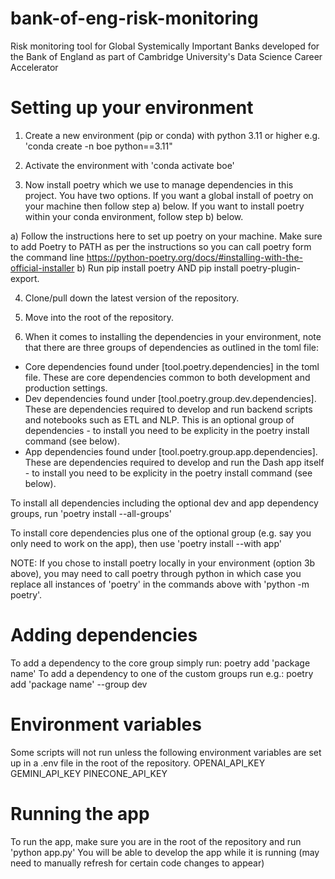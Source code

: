 # bank-of-eng-risk-monitoring
Risk monitoring tool for Global Systemically Important Banks developed for the Bank of England as part of Cambridge University's Data Science Career Accelerator

# Setting up your environment
1. Create a new environment (pip or conda) with python 3.11 or higher e.g. 'conda create -n boe python==3.11"

2. Activate the environment with 'conda activate boe'

3. Now install poetry which we use to manage dependencies in this project. You have two options. If you want a global install of poetry on your machine then follow step a) below. If you want to install poetry within your conda environment, follow step b) below.

a) Follow the instructions here to set up poetry on your machine. Make sure to add Poetry to PATH as per the instructions so you can call poetry form the command line
https://python-poetry.org/docs/#installing-with-the-official-installer
b) Run pip install poetry AND pip install poetry-plugin-export.

4. Clone/pull down the latest version of the repository.

5. Move into the root of the repository.

6. When it comes to installing the dependencies in your environment, note that there are three groups of dependencies as outlined in the toml file:
- Core dependencies found under [tool.poetry.dependencies] in the toml file. These are core dependencies common to both development and production settings.
- Dev dependencies found under [tool.poetry.group.dev.dependencies]. These are dependencies required to develop and run backend scripts and notebooks such as ETL and NLP. This is an optional group of dependencies - to install you need to be explicity in the poetry install command (see below).
- App dependencies found under [tool.poetry.group.app.dependencies]. These are dependencies required to develop and run the Dash app itself - to install you need to be explicity in the poetry install command (see below).

To install all dependencies including the optional dev and app dependency groups, run 'poetry install --all-groups'

To install core dependencies plus one of the optional group (e.g. say you only need to work on the app), then use 'poetry install --with app'

NOTE: If you chose to install poetry locally in your environment (option 3b above), you may need to call poetry through python in which case you replace all instances of 'poetry' in the commands above with 'python -m poetry'.

# Adding dependencies
To add a dependency to the core group simply run: poetry add 'package name'
To add a dependency to one of the custom groups run e.g.: poetry add 'package name' --group dev

# Environment variables
Some scripts will not run unless the following environment variables are set up in a .env file in the root of the repository.
OPENAI_API_KEY
GEMINI_API_KEY
PINECONE_API_KEY

# Running the app
To run the app, make sure you are in the root of the repository and run 'python app.py'
You will be able to develop the app while it is running (may need to manually refresh for certain code changes to appear)